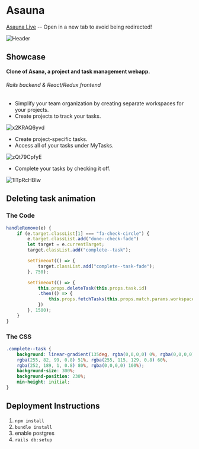 # Asauna

[Asauna Live](https://asauna.herokuapp.com/?#/) -- Open in a new tab to avoid being redirected!

![Header](https://user-images.githubusercontent.com/49211034/61145478-677af980-a48c-11e9-8902-2f06f3f68548.png)


## Showcase

__Clone of Asana, a project and task management webapp.__
###### Rails backend & React/Redux frontend

* Simplify your team organization by creating separate workspaces for your projects.
* Create projects to track your tasks.

![x2KRAQ6yvd](https://user-images.githubusercontent.com/49211034/61146890-ed4c7400-a48f-11e9-9eaf-26540a0fab37.gif)

* Create project-specific tasks.
* Access all of your tasks under MyTasks.

![zQt79CpfyE](https://user-images.githubusercontent.com/49211034/61148180-0c98d080-a493-11e9-962c-9da88e4507fa.gif)

* Complete your tasks by checking it off.

![1lTpRcHBIw](https://user-images.githubusercontent.com/49211034/61148298-4ff33f00-a493-11e9-8e20-57a5c4e04afc.gif)


## Deleting task animation

### The Code
```js
handleRemove(e) {
    if (e.target.classList[1] === "fa-check-circle") {
        e.target.classList.add("done--check-fade")
        let target = e.currentTarget;
        target.classList.add("complete--task");

        setTimeout(() => {
            target.classList.add("complete--task-fade");
        }, 750);

        setTimeout(() => {
            this.props.deleteTask(this.props.task.id)
            .then(() => {
                this.props.fetchTasks(this.props.match.params.workspaceId)
            })
        }, 1500);
    }
}
```

### The CSS

```css
.complete--task {
    background: linear-gradient(135deg, rgba(0,0,0,0) 0%, rgba(0,0,0,0) 50%, 
    rgba(255, 82, 99, 0.8) 51%, rgba(255, 115, 129, 0.8) 60%, 
    rgba(252, 189, 1, 0.8) 80%, rgba(0,0,0,0) 100%);
    background-size: 300%;
    background-position: 230%;
    min-height: initial;
}
```


## Deployment Instructions

1. `npm install`
2. `bundle install`
3. enable postgres
4. `rails db:setup`
